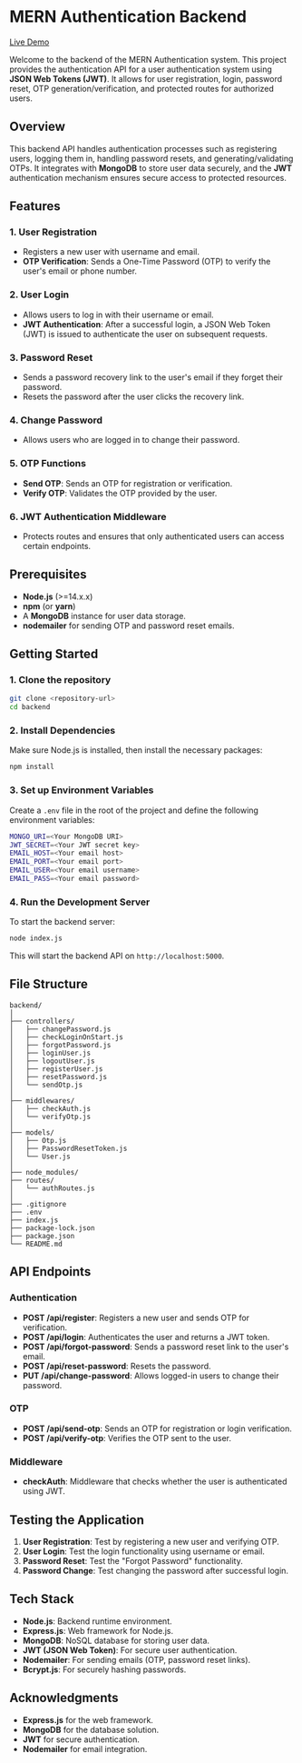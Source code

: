 # MERN Authentication Backend
[Live Demo](https://mern-auth-backend-9nx9.onrender.com)

Welcome to the backend of the MERN Authentication system. This project provides the authentication API for a user authentication system using **JSON Web Tokens (JWT)**. It allows for user registration, login, password reset, OTP generation/verification, and protected routes for authorized users.

## Overview

This backend API handles authentication processes such as registering users, logging them in, handling password resets, and generating/validating OTPs. It integrates with **MongoDB** to store user data securely, and the **JWT** authentication mechanism ensures secure access to protected resources.

## Features

### 1. **User Registration**
   - Registers a new user with username and email.
   - **OTP Verification**: Sends a One-Time Password (OTP) to verify the user's email or phone number.

### 2. **User Login**
   - Allows users to log in with their username or email.
   - **JWT Authentication**: After a successful login, a JSON Web Token (JWT) is issued to authenticate the user on subsequent requests.

### 3. **Password Reset**
   - Sends a password recovery link to the user's email if they forget their password.
   - Resets the password after the user clicks the recovery link.

### 4. **Change Password**
   - Allows users who are logged in to change their password.

### 5. **OTP Functions**
   - **Send OTP**: Sends an OTP for registration or verification.
   - **Verify OTP**: Validates the OTP provided by the user.

### 6. **JWT Authentication Middleware**
   - Protects routes and ensures that only authenticated users can access certain endpoints.

## Prerequisites

- **Node.js** (>=14.x.x)
- **npm** (or **yarn**)
- A **MongoDB** instance for user data storage.
- **nodemailer** for sending OTP and password reset emails.

## Getting Started

### 1. Clone the repository

```bash
git clone <repository-url>
cd backend
```

### 2. Install Dependencies
Make sure Node.js is installed, then install the necessary packages:

```bash
npm install
```

### 3. Set up Environment Variables

Create a `.env` file in the root of the project and define the following environment variables:

```bash
MONGO_URI=<Your MongoDB URI>
JWT_SECRET=<Your JWT secret key>
EMAIL_HOST=<Your email host>
EMAIL_PORT=<Your email port>
EMAIL_USER=<Your email username>
EMAIL_PASS=<Your email password>
```

### 4. Run the Development Server

To start the backend server:

```bash
node index.js
```

This will start the backend API on `http://localhost:5000`.

## File Structure

```plaintext
backend/
│
├── controllers/               
│   ├── changePassword.js        
│   ├── checkLoginOnStart.js     
│   ├── forgotPassword.js        
│   ├── loginUser.js           
│   ├── logoutUser.js            
│   ├── registerUser.js         
│   ├── resetPassword.js         
│   └── sendOtp.js              
│
├── middlewares/                
│   ├── checkAuth.js             
│   └── verifyOtp.js       
│
├── models/                      
│   ├── Otp.js                   
│   ├── PasswordResetToken.js    
│   └── User.js                
│
├── node_modules/              
├── routes/                     
│   └── authRoutes.js           
│
├── .gitignore                 
├── .env                         
├── index.js                   
├── package-lock.json            
├── package.json                
└── README.md                   
```

## API Endpoints

### Authentication

- **POST /api/register**: Registers a new user and sends OTP for verification.
- **POST /api/login**: Authenticates the user and returns a JWT token.
- **POST /api/forgot-password**: Sends a password reset link to the user's email.
- **POST /api/reset-password**: Resets the password.
- **PUT /api/change-password**: Allows logged-in users to change their password.

### OTP

- **POST /api/send-otp**: Sends an OTP for registration or login verification.
- **POST /api/verify-otp**: Verifies the OTP sent to the user.

### Middleware

- **checkAuth**: Middleware that checks whether the user is authenticated using JWT.

## Testing the Application

1. **User Registration**: Test by registering a new user and verifying OTP.
2. **User Login**: Test the login functionality using username or email.
3. **Password Reset**: Test the "Forgot Password" functionality.
4. **Password Change**: Test changing the password after successful login.

## Tech Stack

- **Node.js**: Backend runtime environment.
- **Express.js**: Web framework for Node.js.
- **MongoDB**: NoSQL database for storing user data.
- **JWT (JSON Web Token)**: For secure user authentication.
- **Nodemailer**: For sending emails (OTP, password reset links).
- **Bcrypt.js**: For securely hashing passwords.


## Acknowledgments

- **Express.js** for the web framework.
- **MongoDB** for the database solution.
- **JWT** for secure authentication.
- **Nodemailer** for email integration.
